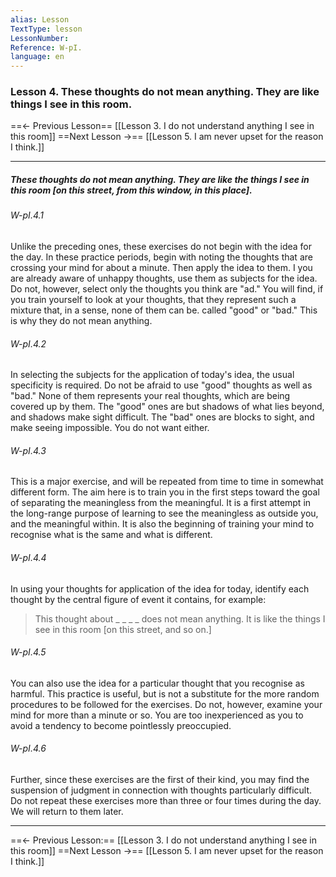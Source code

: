 ```yaml
---
alias: Lesson 
TextType: lesson
LessonNumber: 
Reference: W-pI.
language: en
---
```


### Lesson 4. These thoughts do not mean anything. They are like things I see in this room.


==<- Previous Lesson== [[Lesson 3. I do not understand anything I see in this room]]
==Next Lesson ->== [[Lesson 5. I am never upset for the reason I think.]]
***

##### These thoughts do not mean anything. They are like the things I see in this room [on this street, from this window, in this place].

###### W-pI.4.1
Unlike the preceding ones, these exercises do not begin with the idea for the day. In these practice periods, begin with noting the thoughts that are crossing your mind for about a minute. Then apply the idea to them. I you are already aware of unhappy thoughts, use them as subjects for the idea. Do not, however, select only the thoughts you think are "ad." You will find, if you train yourself to look at your thoughts, that they represent such a mixture that, in a sense, none of them can be. called "good" or "bad." This is why they do not mean anything.

###### W-pI.4.2
In selecting the subjects for the application of today's idea, the usual specificity is required. Do not be afraid to use "good" thoughts as well as "bad." None of them represents your real thoughts, which are being covered up by them. The "good" ones are but shadows of what lies beyond, and shadows make sight difficult. The "bad" ones are blocks to sight, and make seeing impossible. You do not want either.

###### W-pI.4.3
This is a major exercise, and will be repeated from time to time in somewhat different form. The aim here is to train you in the first steps toward the goal of separating the meaningless from the meaningful. It is a first attempt in the long-range purpose of learning to see the meaningless as outside you, and the meaningful within. It is also the beginning of training your mind to recognise what is the same and what is different.

###### W-pI.4.4
In using your thoughts for application of the idea for today, identify each thought by the central figure of event it contains, for example:

>This thought about _ _ _ _ does not mean anything.
>It is like the things I see in this room [on this street, and so on.]

###### W-pI.4.5
You can also use the idea for a particular thought that you recognise as harmful. This practice is useful, but is not a substitute for the more random procedures to be followed for the exercises. Do not, however, examine your mind for more than a minute or so. You are too inexperienced as you  to avoid a tendency to become pointlessly preoccupied.

###### W-pI.4.6
Further, since these exercises are the first of their kind, you may find the suspension of judgment in connection with thoughts particularly difficult. Do not repeat these exercises more than three or four times during the day. We will return to them later.
***

==<- Previous Lesson:== [[Lesson 3. I do not understand anything I see in this room]]
==Next Lesson ->== [[Lesson 5. I am never upset for the reason I think.]]

